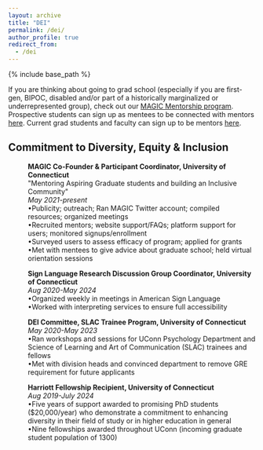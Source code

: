 ```yaml
---
layout: archive
title: "DEI"
permalink: /dei/
author_profile: true
redirect_from:
  - /dei
---
```


{% include base_path %}

If you are thinking about going to grad school (especially if you are first-gen, BIPOC, disabled and/or part of a historically marginalized or underrepresented group), check out our [MAGIC Mentorship program](https://magic.initiative.uconn.edu/). Prospective students can sign up as mentees to be connected with mentors [here](https://magic.initiative.uconn.edu/mentee-sign-up/). Current grad students and faculty can sign up to be mentors [here](https://magic.initiative.uconn.edu/mentor-sign-up/).

## Commitment to Diversity, Equity & Inclusion

<p style="margin-left: 40px"><b>MAGIC Co-Founder & Participant Coordinator, University of Connecticut</b>
<br>"Mentoring Aspiring Graduate students and building an Inclusive Community" 
<br><i>May 2021-present</i> 
<br>•Publicity; outreach; Ran MAGIC Twitter account; compiled resources; organized meetings
<br>•Recruited mentors; website support/FAQs; platform support for users; monitored signups/enrollment
<br>•Surveyed users to assess efficacy of program; applied for grants
<br>•Met with mentees to give advice about graduate school; held virtual orientation sessions</p>

<p style="margin-left: 40px"><b>Sign Language Research Discussion Group Coordinator, University of Connecticut</b> 
<br><i>Aug 2020-May 2024</i> 
<br>•Organized weekly in meetings in American Sign Language
<br>•Worked with interpreting services to ensure full accessibility</p>

<p style="margin-left: 40px"><b>DEI Committee, SLAC Trainee Program, University of Connecticut</b> 
<br><i>May 2020-May 2023</i>
<br>•Ran workshops and sessions for UConn Psychology Department and Science of Learning and Art of Communication (SLAC) trainees and fellows
<br>•Met with division heads and convinced department to remove GRE requirement for future applicants</p>

<p style="margin-left: 40px"><b>Harriott Fellowship Recipient, University of Connecticut</b> 
<br><i>Aug 2019-July 2024</i> 
<br>•Five years of support awarded to promising PhD students ($20,000/year) who demonstrate a commitment to enhancing diversity in their field of study or in higher education in general
<br>•Nine fellowships awarded throughout UConn (incoming graduate student population of 1300)</p>
